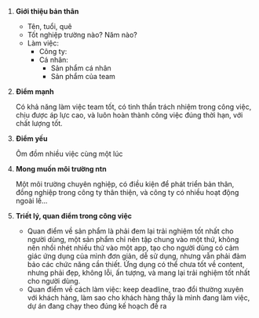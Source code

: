 1. **Giới thiệu bản thân**
	* Tên, tuổi, quê
	* Tốt nghiệp trường nào? Năm nào?
	* Làm việc:
		* Công ty:
		* Cá nhân:
			* Sản phẩm cá nhân
			* Sản phẩm của team
2. **Điểm mạnh**

	Có khả năng làm việc team tốt, có tinh thần trách nhiệm trong công việc, chịu được áp lực cao, và luôn hoàn thành công việc đúng thời hạn, với chất lượng tốt.

3. **Điểm yếu**

	Ôm đồm nhiều việc cùng một lúc

4. **Mong muốn môi trường ntn**

	Một môi trường chuyên nghiệp, có điều kiện để phát triển bản thân, đồng nghiệp trong công ty thân thiện, và công ty có nhiều hoạt động ngoài lề...
	
1. **Triết lý, quan điểm trong công việc**

	* Quan điểm về sản phẩm là phải đem lại trải nghiệm tốt nhất cho người dùng, một sản phẩm chỉ nên tập chung vào một thứ, không nên nhồi nhét nhiều thứ vào một app, tạo cho người dùng có cảm giác ứng dụng của mình đơn giản, dễ sử dụng, nhưng vẫn phải đảm bảo các chức năng cần thiết. Ứng dụng có thể chưa tốt về content, nhưng phải đẹp, không lỗi, ấn tượng, và mang lại trải nghiệm tốt nhất cho người dùng.
	* Quan điểm về cách làm việc: keep deadline, trao đổi thường xuyên với khách hàng, làm sao cho khách hàng thấy là mình đang làm việc, dự án đang chạy theo đúng kế hoạch đề ra